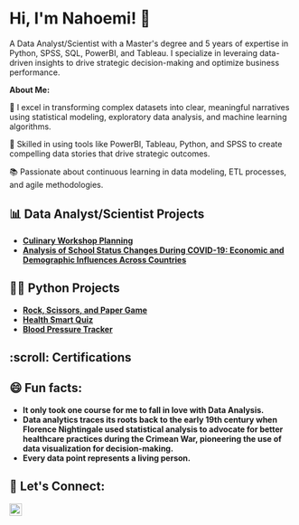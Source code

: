 <h1>Hi, I'm Nahoemi! 👋</h1>

A Data Analyst/Scientist with a Master's degree and 5 years of expertise in Python, SPSS, SQL, PowerBI, and Tableau. I specialize in leveraing data-driven insights to drive strategic decision-making and optimize business performance.

<b>About Me:</b>

🧮  I excel in transforming complex datasets into clear, meaningful narratives using statistical modeling, exploratory data analysis, and machine learning algorithms.

🌟 Skilled in using tools like PowerBI, Tableau, Python, and SPSS to create compelling data stories that drive strategic outcomes.

📚 Passionate about continuous learning in data modeling, ETL processes, and agile methodologies.

<h2>📊 Data Analyst/Scientist Projects</h2>

- <b>[Culinary Workshop Planning](https://github.com/NahoemiP/Python-Projects/blob/b0e8a1fc70cd4e1de4b36e569ef22d932f3eb15c/Culinary%20Workshop%20Planning.ipynb)</b>
- <b>[Analysis of School Status Changes During COVID-19: Economic and Demographic Influences Across Countries](https://github.com/NahoemiP/Python-Projects/blob/5685ada19934424341319cfc8b4427ff860923ba/Analysis%20of%20School%20Status%20Changes%20During%20(COVID-19)-%20Economic%20and%20Demographic%20Influences%20Across%20Countries.ipynb)<b>

<h2>👨‍💻 Python Projects</h2>

- <b>[Rock, Scissors, and Paper Game](https://github.com/NahoemiP/Python-Projects/blob/ee574278f9e637c949945f5c86e29a6716d99d53/Rock%2C%20Paper%2C%20Scissors%20Game.py)</b>
- <b>[Health Smart Quiz](https://github.com/NahoemiP/Python-Projects/blob/ee574278f9e637c949945f5c86e29a6716d99d53/Health%20Smart%20Quiz.ipynb)</b>
- <b>[Blood Pressure Tracker](https://github.com/NahoemiP/Python-Projects/blob/6a58db69a0a5655557aad3350dc79814dbcc23d4/Blood%20Pressure%20Tracker.ipynb)</b>

<h2>:scroll: Certifications</h2>

<h2>😄 Fun facts: </h2>

- It only took one course for me to fall in love with Data Analysis.
- Data analytics traces its roots back to the early 19th century when Florence Nightingale used statistical analysis to advocate for better healthcare practices during the Crimean War, pioneering the use of data visualization for decision-making.
- Every data point represents a living person.

<h2> 🤳 Let's Connect:</h2>

<a href="https://www.linkedin.com/in/nahoemipablo" target="_blank">
  <img align="left" alt="Nahoemipablo | LinkedIn" width="22px" src="https://cdn.jsdelivr.net/npm/simple-icons@v3/icons/linkedin.svg">
</a>

<!--
**NahoemiP/NahoemiP** is a ✨ _special_ ✨ repository because its `README.md` (this file) appears on your GitHub profile.

Here are some ideas to get you started:

- 🔭 I’m currently working on ...
- 🌱 I’m currently learning ...
- 👯 I’m looking to collaborate on ...
- 🤔 I’m looking for help with ...
- 💬 Ask me about ...
- 📫 How to reach me: ...
- 😄 Pronouns: ...
- ⚡  ...
-->
